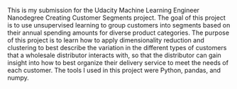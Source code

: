This is my submission for the Udacity Machine Learning Engineer Nanodegree Creating Customer Segments project.
The goal of this project is to use unsupervised learning to group customers into segments based on their annual
spending amounts for diverse product categories. The purpose of this project is to learn how to apply
dimensionality reduction and clustering to best describe the variation in the different types of customers that
a wholesale distributor interacts with, so that the distributor can gain insight into how to best organize their
delivery service to meet the needs of each customer. The tools I used in this project were Python, pandas, and numpy.